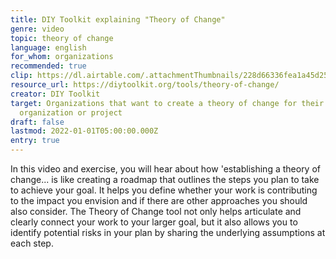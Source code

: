 ```yaml
---
title: DIY Toolkit explaining "Theory of Change"
genre: video
topic: theory of change
language: english
for_whom: organizations
recommended: true
clip: https://dl.airtable.com/.attachmentThumbnails/228d66336fea1a45d257dd39df2f75e2/2b91f793
resource_url: https://diytoolkit.org/tools/theory-of-change/
creator: DIY Toolkit
target: Organizations that want to create a theory of change for their
  organization or project
draft: false
lastmod: 2022-01-01T05:00:00.000Z
entry: true
---
```

<!--StartFragment-->

In this video and exercise, you will hear about how 'establishing a theory of change... is like creating a roadmap that outlines the steps you plan to take to achieve your goal. It helps you define whether your work is contributing to the impact you envision and if there are other approaches you should also consider. The Theory of Change tool not only helps articulate and clearly connect your work to your larger goal, but it also allows you to identify potential risks in your plan by sharing the underlying assumptions at each step.

<!--EndFragment-->